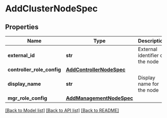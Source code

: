# AddClusterNodeSpec

## Properties
Name | Type | Description | Notes
------------ | ------------- | ------------- | -------------
**external_id** | **str** | External identifier of the node | [optional] 
**controller_role_config** | [**AddControllerNodeSpec**](AddControllerNodeSpec.md) |  | [optional] 
**display_name** | **str** | Display name for the node | [optional] 
**mgr_role_config** | [**AddManagementNodeSpec**](AddManagementNodeSpec.md) |  | [optional] 

[[Back to Model list]](../README.md#documentation-for-models) [[Back to API list]](../README.md#documentation-for-api-endpoints) [[Back to README]](../README.md)

